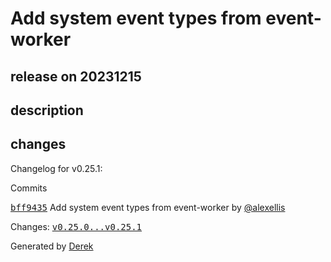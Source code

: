# Add system event types from event-worker

## release on 20231215
## description
## changes
Changelog for v0.25.1:

Commits  

<a class="commit-link" data-hovercard-type="commit" data-hovercard-url="https://github.com/openfaas/faas-provider/commit/bff943552aea61a15b83f3c3c77bbdb151c3e910/hovercard" href="https://github.com/openfaas/faas-provider/commit/bff943552aea61a15b83f3c3c77bbdb151c3e910"><tt>bff9435</tt></a> Add system event types from event-worker by <a class="user-mention notranslate" data-hovercard-type="user" data-hovercard-url="/users/alexellis/hovercard" data-octo-click="hovercard-link-click" data-octo-dimensions="link_type:self" href="https://github.com/alexellis">@alexellis</a>

Changes: <a class="commit-link" href="https://github.com/openfaas/faas-provider/compare/v0.25.0...v0.25.1"><tt>v0.25.0...v0.25.1</tt></a>

Generated by <a href="https://github.com/alexellis/derek/">Derek</a>


